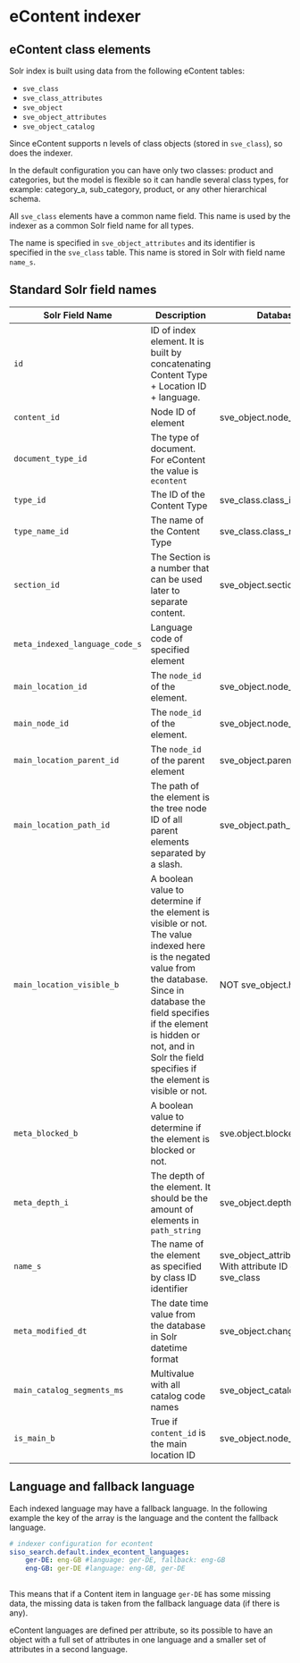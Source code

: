 # eContent indexer

## eContent class elements

Solr index is built using data from the following eContent tables:

- `sve_class`
- `sve_class_attributes`
- `sve_object`
- `sve_object_attributes`
- `sve_object_catalog`

Since eContent supports n levels of class objects (stored in `sve_class`), so does the indexer.

In the default configuration you can have only two classes: product and categories,
but the model is flexible so it can handle several class types,
for example: category_a, sub_category, product, or any other hierarchical schema.

All `sve_class` elements have a common name field. This name is used by the indexer as a common Solr field name for all types.

The name is specified in `sve_object_attributes` and its identifier is specified in the `sve_class` table.
This name is stored in Solr with field name `name_s`.

## Standard Solr field names

|Solr Field Name|Description|Database Field|Example|
|--- |--- |--- |--- |
|`id`|ID of index element. It is built by concatenating Content Type + Location ID + language.||`econtent11gerde`|
|`content_id`|Node ID of element|sve_object.node_id|`11`|
|`document_type_id`|The type of document. For eContent the value is `econtent`||`econtent`|
|`type_id`|The ID of the Content Type|sve_class.class_id|`1`|
|`type_name_id`|The name of the Content Type|sve_class.class_name|`product_group`|
|`section_id`|The Section is a number that can be used later to separate content.|sve_object.section_id|`1`|
|`meta_indexed_language_code_s`|Language code of specified element||`ger-DE`|
|`main_location_id`|The `node_id` of the element.|sve_object.node_id|`11`|
|`main_node_id`|The `node_id` of the element.|sve_object.node_id|`11`|
|`main_location_parent_id`|The `node_id` of the parent element|sve_object.parent_id|`2`|
|`main_location_path_id`|The path of the element is the tree node ID of all parent elements separated by a slash.|sve_object.path_string|`/2/11/`|
|`main_location_visible_b`|A boolean value to determine if the element is visible or not. The value indexed here is the negated value from the database. Since in database the field specifies if the element is hidden or not, and in Solr the field specifies if the element is visible or not.|NOT sve_object.hidden|`true`|
|`meta_blocked_b`|A boolean value to determine if the element is blocked or not.|sve.object.blocked|`false`|
|`meta_depth_i`|The depth of the element. It should be the amount of elements in `path_string`|sve_object.depth|`2`|
|`name_s`|The name of the element as specified by class ID identifier|sve_object_attributes.data_text</br>With attribute ID determined in sve_class|`DMT`|
|`meta_modified_dt`|The date time value from the database in Solr datetime format|sve_object.change_date|`2016-06-21T08:52:40Z`|
|`main_catalog_segments_ms`|Multivalue with all catalog code names|sve_object_catalog.catalog_code|`ALL`, `NORMAL`|
|`is_main_b`|True if `content_id` is the main location ID|sve_object.node_id|`true`|

## Language and fallback language

Each indexed language may have a fallback language.
In the following example the key of the array is the language and the content the fallback language.

``` yaml
# indexer configuration for econtent
siso_search.default.index_econtent_languages:
    ger-DE: eng-GB #language: ger-DE, fallback: eng-GB
    eng-GB: ger-DE #language: eng-GB, ger-DE
 
```

This means that if a Content item in language `ger-DE` has some missing data,
the missing data is taken from the fallback language data (if there is any).

eContent languages are defined per attribute, so its possible to have an object with a full set of attributes in one language
and a smaller set of attributes in a second language.
